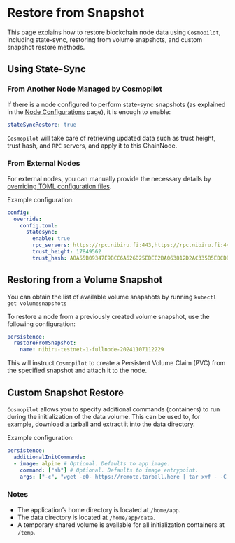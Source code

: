 # Restore from Snapshot

This page explains how to restore blockchain node data using `Cosmopilot`, including state-sync, restoring from volume snapshots, and custom snapshot restore methods.

## Using State-Sync

### From Another Node Managed by Cosmopilot

If there is a node configured to perform state-sync snapshots (as explained in the [Node Configurations](04-node-config#enabling-state-sync-snapshots) page), it is enough to enable:

```yaml
stateSyncRestore: true
```

`Cosmopilot` will take care of retrieving updated data such as trust height, trust hash, and `RPC` servers, and apply it to this ChainNode.

### From External Nodes

For external nodes, you can manually provide the necessary details by [overriding TOML configuration files](04-node-config#overriding-toml-config-files).

Example configuration:

```yaml
config:
  override:
    config.toml:
      statesync:
        enable: true
        rpc_servers: https://rpc.nibiru.fi:443,https://rpc.nibiru.fi:443
        trust_height: 17849562
        trust_hash: A8A55B09347E9BCC6A626D25EDEE2BA063812D2AC335B5EDCDB400239AD8CFE0
```

## Restoring from a Volume Snapshot

You can obtain the list of available volume snapshots by running `kubectl get volumesnapshots`

To restore a node from a previously created volume snapshot, use the following configuration:

```yaml
persistence:
  restoreFromSnapshot:
    name: nibiru-testnet-1-fullnode-20241107112229
```

This will instruct `Cosmopilot` to create a Persistent Volume Claim (PVC) from the specified snapshot and attach it to the node.

## Custom Snapshot Restore

`Cosmopilot` allows you to specify additional commands (containers) to run during the initialization of the data volume. This can be used to, for example, download a tarball and extract it into the data directory.

Example configuration:

```yaml
persistence:
  additionalInitCommands:
  - image: alpine # Optional. Defaults to app image.
    command: ["sh"] # Optional. Defaults to image entrypoint.
    args: ["-c", "wget -qO- https://remote.tarball.here | tar xvf - -C /home/app/data"]
```

### Notes
- The application’s home directory is located at `/home/app`.
- The data directory is located at `/home/app/data`.
- A temporary shared volume is available for all initialization containers at `/temp`.
